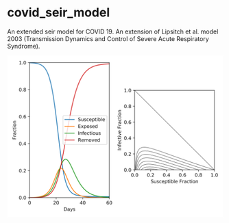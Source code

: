 # covid_seir_model
An extended seir model for COVID 19. An extension of Lipsitch et al. model 2003 (Transmission Dynamics and Control of Severe Acute Respiratory Syndrome).

![Phase space](./phase.svg)
